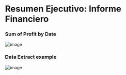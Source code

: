 # Resumen Ejecutivo: Informe Financiero

### Sum of Profit by Date

![image](https://github.com/user-attachments/assets/79ad79ce-9852-4a6d-b4fb-2febf35c0ad9)

### Data Extract example

![image](https://github.com/user-attachments/assets/ca5d6a37-e4fc-4b80-8e23-7297690ce75f)


